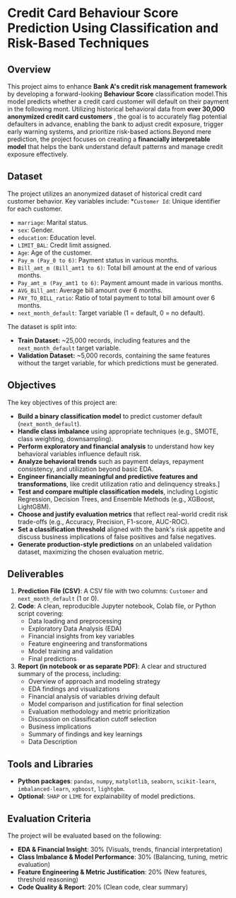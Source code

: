 # Credit Card Behaviour Score Prediction Using Classification and Risk-Based Techniques

## Overview
This project aims to enhance **Bank A's credit risk management framework** by developing a forward-looking **Behaviour Score** classification model.This model predicts whether a credit card customer will default on their payment in the following mont. Utilizing historical behavioral data from **over 30,000 anonymized credit card customers** , the goal is to accurately flag potential defaulters in advance, enabling the bank to adjust credit exposure, trigger early warning systems, and prioritize risk-based actions.Beyond mere prediction, the project focuses on creating a **financially interpretable model** that helps the bank understand default patterns and manage credit exposure effectively.

## Dataset
The project utilizes an anonymized dataset of historical credit card customer behavior. Key variables include:
*`Customer Id`: Unique identifier for each customer.
* `marriage`: Marital status.
* `sex`: Gender.
* `education`: Education level.
* `LIMIT_BAL`: Credit limit assigned.
* `Age`: Age of the customer.
* `Pay_m (Pay_0 to 6)`: Payment status in various months.
* `Bill_amt_m (Bill_amt1 to 6)`: Total bill amount at the end of various months.
* `Pay_amt_m (Pay_amt1 to 6)`: Payment amount made in various months.
* `AVG_Bill_amt`: Average bill amount over 6 months.
* `PAY_TO_BILL_ratio`: Ratio of total payment to total bill amount over 6 months.
* `next_month_default`: Target variable (1 = default, 0 = no default).

The dataset is split into:
* **Train Dataset:** ~25,000 records, including features and the `next_month_default` target variable.
* **Validation Dataset:** ~5,000 records, containing the same features without the target variable, for which predictions must be generated.

## Objectives
The key objectives of this project are:
* **Build a binary classification model** to predict customer default (`next_month_default`).
* **Handle class imbalance** using appropriate techniques (e.g., SMOTE, class weighting, downsampling). 
* **Perform exploratory and financial analysis** to understand how key behavioral variables influence default risk.
* **Analyze behavioral trends** such as payment delays, repayment consistency, and utilization beyond basic EDA. 
* **Engineer financially meaningful and predictive features and transformations**, like credit utilization ratio and delinquency streaks.]
* **Test and compare multiple classification models**, including Logistic Regression, Decision Trees, and Ensemble Methods (e.g., XGBoost, LightGBM).
* **Choose and justify evaluation metrics** that reflect real-world credit risk trade-offs (e.g., Accuracy, Precision, F1-score, AUC-ROC). 
* **Set a classification threshold** aligned with the bank's risk appetite and discuss business implications of false positives and false negatives. 
* **Generate production-style predictions** on an unlabeled validation dataset, maximizing the chosen evaluation metric. 

## Deliverables
1.  **Prediction File (CSV)**: A CSV file with two columns: `Customer` and `next_month_default` (1 or 0). 
2.  **Code**: A clean, reproducible Jupyter notebook, Colab file, or Python script covering:
    * Data loading and preprocessing 
    * Exploratory Data Analysis (EDA) 
    * Financial insights from key variables 
    * Feature engineering and transformations 
    * Model training and validation 
    * Final predictions 
3.  **Report (in notebook or as separate PDF)**: A clear and structured summary of the process, including:
    * Overview of approach and modeling strategy 
    * EDA findings and visualizations 
    * Financial analysis of variables driving default 
    * Model comparison and justification for final selection 
    * Evaluation methodology and metric prioritization 
    * Discussion on classification cutoff selection 
    * Business implications
    * Summary of findings and key learnings 
    * Data Description 

## Tools and Libraries
* **Python packages**: `pandas`, `numpy`, `matplotlib`, `seaborn`, `scikit-learn`, `imbalanced-learn`, `xgboost`, `lightgbm`.
* **Optional**: `SHAP` or `LIME` for explainability of model predictions.

## Evaluation Criteria
The project will be evaluated based on the following:
* **EDA & Financial Insight**: 30% (Visuals, trends, financial interpretation) 
* **Class Imbalance & Model Performance**: 30% (Balancing, tuning, metric evaluation)
* **Feature Engineering & Metric Justification**: 20% (New features, threshold reasoning) 
* **Code Quality & Report**: 20% (Clean code, clear summary)
